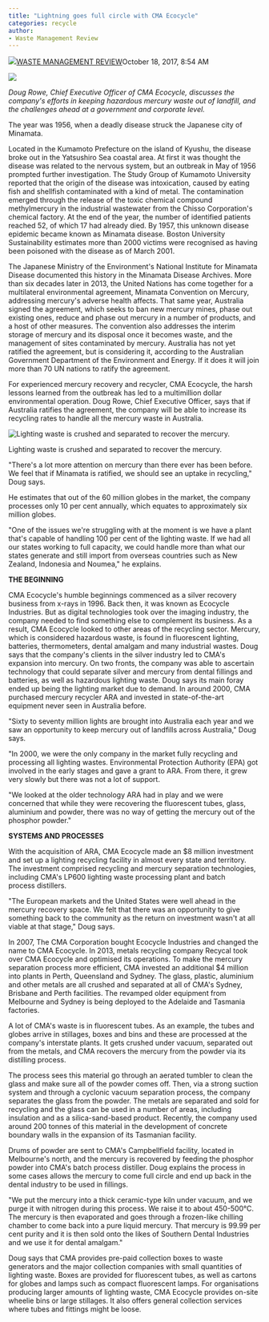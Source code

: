 ```yaml
---
title: "Lightning goes full circle with CMA Ecocycle"
categories: recycle
author:
- Waste Management Review
---
```


![](https://secure.gravatar.com/avatar/930f8c741de7876b70444153e3905dcf?s=50&r=g)[WASTE MANAGEMENT REVIEW](https://wastemanagementreview.com.au/author/pcm-annmarie-unwin/ "View all posts by Waste Management Review")October 18, 2017, 8:54 AM



![](https://wastemanagementreview.com.au/wp-content/uploads/2017/09/doug-rowe.jpg)

*Doug Rowe, Chief Executive Officer of CMA Ecocycle, discusses the company's efforts in keeping hazardous mercury waste out of landfill, and the challenges ahead at a government and corporate level.*

The year was 1956, when a deadly disease struck the Japanese city of Minamata.

Located in the Kumamoto Prefecture on the island of Kyushu, the disease broke out in the Yatsushiro Sea coastal area. At first it was thought the disease was related to the nervous system, but an outbreak in May of 1956 prompted further investigation. The Study Group of Kumamoto University reported that the origin of the disease was intoxication, caused by eating fish and shellfish contaminated with a kind of metal. The contamination emerged through the release of the toxic chemical compound methylmercury in the industrial wastewater from the Chisso Corporation's chemical factory. At the end of the year, the number of identified patients reached 52, of which 17 had already died. By 1957, this unknown disease epidemic became known as Minamata disease. Boston University Sustainability estimates more than 2000 victims were recognised as having been poisoned with the disease as of March 2001.

The Japanese Ministry of the Environment's National Institute for Minamata Disease documented this history in the Minamata Disease Archives. More than six decades later in 2013, the United Nations has come together for a multilateral environmental agreement, Minamata Convention on Mercury, addressing mercury's adverse health affects. That same year, Australia signed the agreement, which seeks to ban new mercury mines, phase out existing ones, reduce and phase out mercury in a number of products, and a host of other measures. The convention also addresses the interim storage of mercury and its disposal once it becomes waste, and the management of sites contaminated by mercury. Australia has not yet ratified the agreement, but is considering it, according to the Australian Government Department of the Environment and Energy. If it does it will join more than 70 UN nations to ratify the agreement.

For experienced mercury recovery and recycler, CMA Ecocycle, the harsh lessons learned from the outbreak has led to a multimillion dollar environmental operation. Doug Rowe, Chief Executive Officer, says that if Australia ratifies the agreement, the company will be able to increase its recycling rates to handle all the mercury waste in Australia.

![Lighting waste is crushed and separated to recover the mercury.](https://wastemanagementreview.com.au/wp-content/uploads/2017/09/small-image-300x200.jpg)

Lighting waste is crushed and separated to recover the mercury.

"There's a lot more attention on mercury than there ever has been before. We feel that if Minamata is ratified, we should see an uptake in recycling," Doug says.

He estimates that out of the 60 million globes in the market, the company processes only 10 per cent annually, which equates to approximately six million globes.

"One of the issues we're struggling with at the moment is we have a plant that's capable of handling 100 per cent of the lighting waste. If we had all our states working to full capacity, we could handle more than what our states generate and still import from overseas countries such as New Zealand, Indonesia and Noumea," he explains.

**THE BEGINNING**

CMA Ecocycle's humble beginnings commenced as a silver recovery business from x-rays in 1996. Back then, it was known as Ecocycle Industries. But as digital technologies took over the imaging industry, the company needed to find something else to complement its business. As a result, CMA Ecocycle looked to other areas of the recycling sector. Mercury, which is considered hazardous waste, is found in fluorescent lighting, batteries, thermometers, dental amalgam and many industrial wastes. Doug says that the company's clients in the silver industry led to CMA's expansion into mercury. On two fronts, the company was able to ascertain technology that could separate silver and mercury from dental fillings and batteries, as well as hazardous lighting waste. Doug says its main foray ended up being the lighting market due to demand. In around 2000, CMA purchased mercury recycler ARA and invested in state-of-the-art equipment never seen in Australia before.

"Sixty to seventy million lights are brought into Australia each year and we saw an opportunity to keep mercury out of landfills across Australia," Doug says.

"In 2000, we were the only company in the market fully recycling and processing all lighting wastes. Environmental Protection Authority (EPA) got involved in the early stages and gave a grant to ARA. From there, it grew very slowly but there was not a lot of support.

"We looked at the older technology ARA had in play and we were concerned that while they were recovering the fluorescent tubes, glass, aluminium and powder, there was no way of getting the mercury out of the phosphor powder."

**SYSTEMS AND PROCESSES**

With the acquisition of ARA, CMA Ecocycle made an $8 million investment and set up a lighting recycling facility in almost every state and territory. The investment comprised recycling and mercury separation technologies, including CMA's LP600 lighting waste processing plant and batch process distillers.

"The European markets and the United States were well ahead in the mercury recovery space. We felt that there was an opportunity to give something back to the community as the return on investment wasn't at all viable at that stage," Doug says.

In 2007, The CMA Corporation bought Ecocycle Industries and changed the name to CMA Ecocycle. In 2013, metals recycling company Recycal took over CMA Ecocycle and optimised its operations. To make the mercury separation process more efficient, CMA invested an additional $4 million into plants in Perth, Queensland and Sydney. The glass, plastic, aluminium and other metals are all crushed and separated at all of CMA's Sydney, Brisbane and Perth facilities. The revamped older equipment from Melbourne and Sydney is being deployed to the Adelaide and Tasmania factories.

A lot of CMA's waste is in fluorescent tubes. As an example, the tubes and globes arrive in stillages, boxes and bins and these are processed at the company's interstate plants. It gets crushed under vacuum, separated out from the metals, and CMA recovers the mercury from the powder via its distilling process.

The process sees this material go through an aerated tumbler to clean the glass and make sure all of the powder comes off. Then, via a strong suction system and through a cyclonic vacuum separation process, the company separates the glass from the powder. The metals are separated and sold for recycling and the glass can be used in a number of areas, including insulation and as a silica-sand-based product. Recently, the company used around 200 tonnes of this material in the development of concrete boundary walls in the expansion of its Tasmanian facility.

Drums of powder are sent to CMA's Campbellfield facility, located in Melbourne's north, and the mercury is recovered by feeding the phosphor powder into CMA's batch process distiller. Doug explains the process in some cases allows the mercury to come full circle and end up back in the dental industry to be used in fillings.

"We put the mercury into a thick ceramic-type kiln under vacuum, and we purge it with nitrogen during this process. We raise it to about 450-500°C. The mercury is then evaporated and goes through a frozen-like chilling chamber to come back into a pure liquid mercury. That mercury is 99.99 per cent purity and it is then sold onto the likes of Southern Dental Industries and we use it for dental amalgam."

Doug says that CMA provides pre-paid collection boxes to waste generators and the major collection companies with small quantities of lighting waste. Boxes are provided for fluorescent tubes, as well as cartons for globes and lamps such as compact fluorescent lamps. For organisations producing larger amounts of lighting waste, CMA Ecocycle provides on-site wheelie bins or large stillages. It also offers general collection services where tubes and fittings might be loose.
